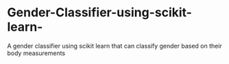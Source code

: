# Gender-Classifier-using-scikit-learn-
A gender classifier using scikit learn that can classify gender based on their body measurements 
